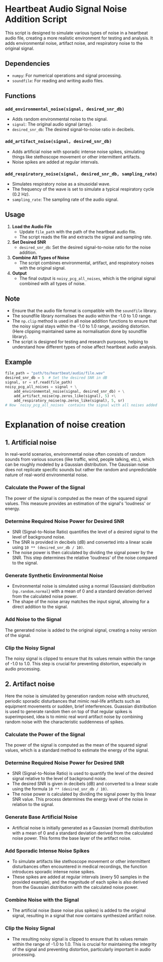 # Heartbeat Audio Signal Noise Addition Script

This script is designed to simulate various types of noise in a heartbeat audio file, creating a more realistic environment for testing and analysis. It adds environmental noise, artifact noise, and respiratory noise to the original signal.

## Dependencies
- `numpy`: For numerical operations and signal processing.
- `soundfile`: For reading and writing audio files.

## Functions
### `add_environmental_noise(signal, desired_snr_db)`
- Adds random environmental noise to the signal.
- `signal`: The original audio signal (array).
- `desired_snr_db`: The desired signal-to-noise ratio in decibels.
### `add_artifact_noise(signal, desired_snr_db)`
- Adds artificial noise with sporadic intense noise spikes, simulating things like stethoscope movement or other intermittent artifacts.
- Noise spikes are added at regular intervals.
### `add_respiratory_noise(signal, desired_snr_db, sampling_rate)`
- Simulates respiratory noise as a sinusoidal wave.
- The frequency of the wave is set to simulate a typical respiratory cycle (0.2 Hz).
- `sampling_rate`: The sampling rate of the audio signal.

## Usage
1. **Load the Audio File**
   - Update `file_path` with the path of the heartbeat audio file.
   - The script reads the file and extracts the signal and sampling rate.
2. **Set Desired SNR**
   - `desired_snr_db`: Set the desired signal-to-noise ratio for the noise addition.
3. **Combine All Types of Noise**
   - The script combines environmental, artifact, and respiratory noises with the original signal.
4. **Output**
   - The final output is `noisy_pcg_all_noises`, which is the original signal combined with all types of noise.

## Note
- Ensure that the audio file format is compatible with the `soundfile` library.
- The soundfile library normalises the audio within the -1.0 to 1.0 range.
- The `np.clip` method is used in all noise addition functions to ensure that the noisy signal stays within the -1.0 to 1.0 range, avoiding distortion. (Here clipping maintained same as normalisation done by soundfile library).
- The script is designed for testing and research purposes, helping to understand how different types of noise affect heartbeat audio analysis.

## Example
```python
file_path = "path/to/heartbeat/audio/file.wav"
desired_snr_db = 5  # Set the desired SNR in dB
signal, sr = sf.read(file_path)
noisy_pcg_all_noises = signal + \
    add_environmental_noise(signal, desired_snr_db) + \
    add_artifact_noise(np.zeros_like(signal), 5) +\
    add_respiratory_noise(np.zeros_like(signal), 5, sr)
# Now `noisy_pcg_all_noises` contains the signal with all noises added
```

# Explanation of noise creation 

## 1. Artificial noise
In real-world scenarios, environmental noise often consists of random sounds from various sources (like traffic, wind, people talking, etc.), which can be roughly modeled by a Gaussian distribution. The Gaussian noise does not replicate specific sounds but rather the random and unpredictable nature of real-world environmental noise.
### Calculate the Power of the Signal
The power of the signal is computed as the mean of the squared signal values. This measure provides an estimation of the signal's 'loudness' or energy.
### Determine Required Noise Power for Desired SNR
- SNR (Signal-to-Noise Ratio) quantifies the level of a desired signal to the level of background noise.
- The SNR is provided in decibels (dB) and converted into a linear scale using `10 ** (desired_snr_db / 10)`.
- The noise power is then calculated by dividing the signal power by the SNR. This step determines the relative 'loudness' of the noise compared to the signal.
### Generate Synthetic Environmental Noise
- Environmental noise is simulated using a normal (Gaussian) distribution (`np.random.normal`) with a mean of 0 and a standard deviation derived from the calculated noise power.
- The shape of the noise array matches the input signal, allowing for a direct addition to the signal.
### Add Noise to the Signal
The generated noise is added to the original signal, creating a noisy version of the signal.
### Clip the Noisy Signal
The noisy signal is clipped to ensure that its values remain within the range of -1.0 to 1.0. This step is crucial for preventing distortion, especially in audio processing.

## 2. Artifact noise
Here the noise is simulated by generation random noise with structured, periodic sporadic disturbances that mimic real-life artifacts such as equipment movements or sudden, brief interferences. Guassian distribution is used to generate random then on top of that regular spikes is superimposed, idea is to mimic real word artifact noise by combining random noise with the characteristic suddenness of spikes.
### Calculate the Power of the Signal
The power of the signal is computed as the mean of the squared signal values, which is a standard method to estimate the energy of the signal.
### Determine Required Noise Power for Desired SNR
- SNR (Signal-to-Noise Ratio) is used to quantify the level of the desired signal relative to the level of background noise.
- The desired SNR is given in decibels (dB) and converted to a linear scale using the formula `10 ** (desired_snr_db / 10)`.
- The noise power is calculated by dividing the signal power by this linear SNR value. This process determines the energy level of the noise in relation to the signal.
### Generate Base Artificial Noise
- Artificial noise is initially generated as a Gaussian (normal) distribution with a mean of 0 and a standard deviation derived from the calculated noise power. This forms the base layer of the artifact noise.
### Add Sporadic Intense Noise Spikes
- To simulate artifacts like stethoscope movement or other intermittent disturbances often encountered in medical recordings, the function introduces sporadic intense noise spikes.
- These spikes are added at regular intervals (every 50 samples in the provided example), and the magnitude of each spike is also derived from the Gaussian distribution with the calculated noise power.
### Combine Noise with the Signal
- The artificial noise (base noise plus spikes) is added to the original signal, resulting in a signal that now contains synthesized artifact noise.
### Clip the Noisy Signal
- The resulting noisy signal is clipped to ensure that its values remain within the range of -1.0 to 1.0. This is crucial for maintaining the integrity of the signal and preventing distortion, particularly important in audio processing.
